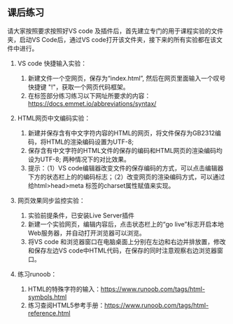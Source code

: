 <!--
 * @Descripttion: 
 * @version: 
 * @Author: 王远昭
 * @Date: 2022-10-18 18:30:00
 * @LastEditors: 王远昭
 * @LastEditTime: 2022-10-18 18:34:58
-->
## 课后练习

请大家按照要求按照好VS code 及插件后，首先建立专门的用于课程实验的文件夹，启动VS Code后，通过VS code打开该文件夹，接下来的所有实验都在该文件中进行。


1. VS code 快捷输入实验：
   1. 新建文件一个空网页，保存为“index.html”, 然后在网页里面输入一个叹号快捷键 "!"，获取一个网页代码框架。
   2. 在<body>标签部分练习练习以下网址所要求的内容：https://docs.emmet.io/abbreviations/syntax/

2. HTML网页中文编码实验：
   1. 新建并保存含有中文字符内容的HTML的网页，将文件保存为GB2312编码，将HTML的渲染编码设置为UTF-8; 
   2. 保存含有中文字符的HTML文件的保存的编码和HTML网页的渲染编码均设为UTF-8; 两种情况下的对比效果。
   3. 提示：（1）VS code编辑器改变文件的保存编码的方式，可以点击编辑器下方的状态栏上的的编码标志；（2）改变网页的渲染编码方式，可以通过给html>head>meta 标签的charset属性赋值来实现。

3. 网页效果同步监控实验：
   1. 实验前提条件，已安装Live Server插件 
   2. 新建一个实验网页，编辑内容后，点击状态栏上的“go live”标志开启本地Web服务器，并自动打开浏览器可以浏览。
   3. 将VS code 和浏览器窗口在电脑桌面上分别在左边和右边并排放置，修改和保存左边VS code中HTML代码，在保存的同时注意观察右边浏览器窗口。

4. 练习runoob：
   1. HTML的特殊字符的输入：https://www.runoob.com/tags/html-symbols.html
   2. 练习查阅HTML5参考手册：https://www.runoob.com/tags/html-reference.html